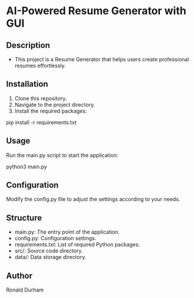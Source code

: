 # AI-Powered Resume Generator with GUI

## Description
- This project is a Resume Generator that helps users create professional resumes effortlessly.

## Installation
1. Clone this repository.
2. Navigate to the project directory.
3. Install the required packages:

pip install -r requirements.txt

## Usage
Run the main.py script to start the application:

python3 main.py

## Configuration
Modify the config.py file to adjust the settings according to your needs.

## Structure
- main.py: The entry point of the application.
- config.py: Configuration settings.
- requirements.txt: List of required Python packages.
- src/: Source code directory.
- data/: Data storage directory.

## Author

Ronald Durham

